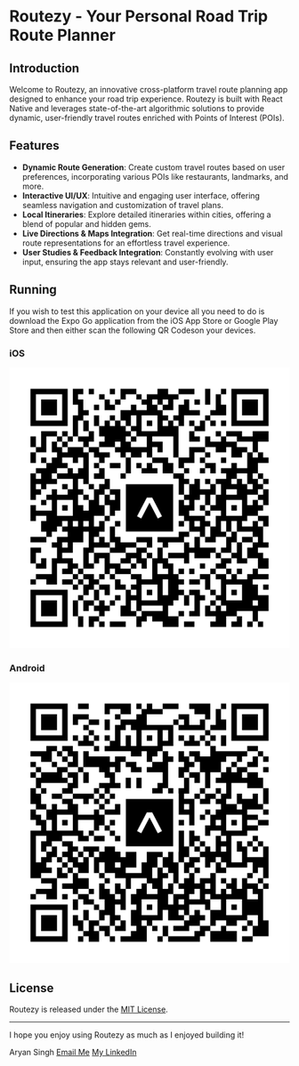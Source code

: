 # Routezy - Your Personal Road Trip Route Planner

## Introduction
Welcome to Routezy, an innovative cross-platform travel route planning app designed to enhance your road trip experience. Routezy is built with React Native and leverages state-of-the-art algorithmic solutions to provide dynamic, user-friendly travel routes enriched with Points of Interest (POIs).

## Features
- **Dynamic Route Generation**: Create custom travel routes based on user preferences, incorporating various POIs like restaurants, landmarks, and more.
- **Interactive UI/UX**: Intuitive and engaging user interface, offering seamless navigation and customization of travel plans.
- **Local Itineraries**: Explore detailed itineraries within cities, offering a blend of popular and hidden gems.
- **Live Directions & Maps Integration**: Get real-time directions and visual route representations for an effortless travel experience.
- **User Studies & Feedback Integration**: Constantly evolving with user input, ensuring the app stays relevant and user-friendly.

## Running
If you wish to test this application on your device all you need to do is download the Expo Go application from the iOS App Store or Google Play Store and then either scan the following QR Codeson your devices.

### iOS
![iOS Expo](/iosExpo.svg) 

### Android
![Android Expo](/andoirdExpo.svg)

## License
Routezy is released under the [MIT License](LICENSE).

---

I hope you enjoy using Routezy as much as I enjoyed building it!

Aryan Singh
[Email Me](mailto:Write2aryan@gmail.com)
[My LinkedIn](https://www.linkedin.com/in/aryan-singh-dev/)